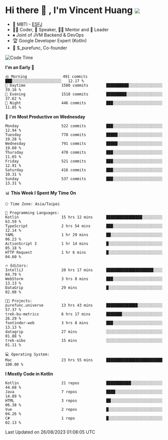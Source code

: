 # Hi there 👋 , I'm Vincent Huang ![](https://komarev.com/ghpvc/?username=Jian-Min-Huang)
- 👀 MBTI - [ESFJ](https://www.16personalities.com/esfj-personality)
- 👨‍💻 Coder, 🎤 Speaker, 👨‍🏫 Mentor and 🚀 Leader
- ♠️ Joint of JVM Backend & DevOps
- 🏆 Google Developer Expert (Kotlin)
- 💼 $_purefunc, Co-founder

<!--START_SECTION:waka-->
![Code Time](http://img.shields.io/badge/Code%20Time-2%2C488%20hrs%2012%20mins-blue)

**I'm an Early 🐤** 

```text
🌞 Morning                491 commits         ███░░░░░░░░░░░░░░░░░░░░░░   12.17 % 
🌆 Daytime                1580 commits        ██████████░░░░░░░░░░░░░░░   39.16 % 
🌃 Evening                1518 commits        █████████░░░░░░░░░░░░░░░░   37.62 % 
🌙 Night                  446 commits         ███░░░░░░░░░░░░░░░░░░░░░░   11.05 % 
```
📅 **I'm Most Productive on Wednesday** 

```text
Monday                   522 commits         ███░░░░░░░░░░░░░░░░░░░░░░   12.94 % 
Tuesday                  778 commits         █████░░░░░░░░░░░░░░░░░░░░   19.28 % 
Wednesday                791 commits         █████░░░░░░░░░░░░░░░░░░░░   19.60 % 
Thursday                 470 commits         ███░░░░░░░░░░░░░░░░░░░░░░   11.65 % 
Friday                   521 commits         ███░░░░░░░░░░░░░░░░░░░░░░   12.91 % 
Saturday                 416 commits         ███░░░░░░░░░░░░░░░░░░░░░░   10.31 % 
Sunday                   537 commits         ███░░░░░░░░░░░░░░░░░░░░░░   13.31 % 
```


📊 **This Week I Spent My Time On** 

```text
🕑︎ Time Zone: Asia/Taipei

💬 Programming Languages: 
Kotlin                   15 hrs 12 mins      ████████████████░░░░░░░░░   63.59 % 
TypeScript               2 hrs 54 mins       ███░░░░░░░░░░░░░░░░░░░░░░   12.14 % 
YAML                     1 hr 29 mins        ██░░░░░░░░░░░░░░░░░░░░░░░   06.23 % 
ActionScript 3           1 hr 14 mins        █░░░░░░░░░░░░░░░░░░░░░░░░   05.18 % 
HTTP Request             1 hr 6 mins         █░░░░░░░░░░░░░░░░░░░░░░░░   04.60 % 

🔥 Editors: 
IntelliJ                 20 hrs 17 mins      █████████████████████░░░░   84.79 % 
WebStorm                 3 hrs 8 mins        ███░░░░░░░░░░░░░░░░░░░░░░   13.13 % 
DataGrip                 29 mins             █░░░░░░░░░░░░░░░░░░░░░░░░   02.08 % 

🐱‍💻 Projects: 
purefunc.universe        13 hrs 43 mins      ██████████████░░░░░░░░░░░   57.37 % 
trek-bu-metrics          6 hrs 17 mins       ███████░░░░░░░░░░░░░░░░░░   26.29 % 
footinder-web            3 hrs 8 mins        ███░░░░░░░░░░░░░░░░░░░░░░   13.13 % 
datagrip                 27 mins             ░░░░░░░░░░░░░░░░░░░░░░░░░   01.88 % 
trek-aibo                15 mins             ░░░░░░░░░░░░░░░░░░░░░░░░░   01.11 % 

💻 Operating System: 
Mac                      23 hrs 55 mins      █████████████████████████   100.00 % 
```

**I Mostly Code in Kotlin** 

```text
Kotlin                   21 repos            ███████████░░░░░░░░░░░░░░   44.68 % 
Java                     7 repos             ████░░░░░░░░░░░░░░░░░░░░░   14.89 % 
HTML                     3 repos             ██░░░░░░░░░░░░░░░░░░░░░░░   06.38 % 
Vue                      2 repos             █░░░░░░░░░░░░░░░░░░░░░░░░   04.26 % 
C#                       1 repo              █░░░░░░░░░░░░░░░░░░░░░░░░   02.13 % 
```




 Last Updated on 26/08/2023 01:08:05 UTC
<!--END_SECTION:waka-->
